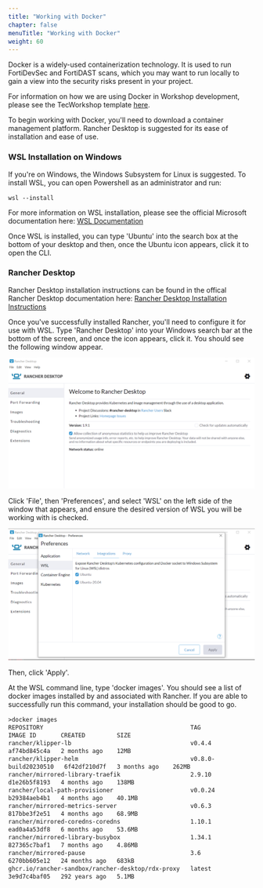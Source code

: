 ```yaml
---
title: "Working with Docker"
chapter: false
menuTitle: "Working with Docker"
weight: 60
---
```


Docker is a widely-used containerization technology. It is used to run FortiDevSec and FortiDAST scans, which you may want to run locally to gain a view
into the security risks present in your project. 

For information on how we are using Docker in Workshop development, please see the TecWorkshop template [here](https://fortinetcloudcse.github.io/UserRepo/index.html).

To begin working with Docker, you'll need to download a container management platform. Rancher Desktop is suggested for its ease of installation and ease of use. 

### WSL Installation on Windows

If you're on Windows, the Windows Subsystem for Linux is suggested. To install WSL, you can open Powershell as an administrator and run:

```shell
wsl --install
```

For more information on WSL installation, please see the official Microsoft documentation here: [WSL Documentation](https://learn.microsoft.com/en-us/windows/wsl/)

Once WSL is installed, you can type 'Ubuntu' into the search box at the bottom of your desktop and then, once the Ubuntu icon appears, click it to open the CLI. 

### Rancher Desktop

Rancher Desktop installation instructions can be found in the offical Rancher Desktop documentation here: [Rancher Desktop Installation Instructions](https://docs.rancherdesktop.io/getting-started/installation/)

Once you've successfully installed Rancher, you'll need to configure it for use with WSL. Type 'Rancher Desktop' into your Windows search bar at the bottom of the screen, and once the icon appears, click it. You should see the following window appear.

![rancher-1](rancher-1.png)

Click 'File', then 'Preferences', and select 'WSL' on the left side of the window that appears, and ensure the desired version of WSL you will be working with is checked.

![rancher-2](rancher-2.png)

Then, click 'Apply'.

At the WSL command line, type 'docker images'. You should see a list of docker images installed by and associated with Rancher. If you are able to successfully run this command, your installation should be good to go.

```shell
>docker images
REPOSITORY                                          TAG                    IMAGE ID       CREATED         SIZE
rancher/klipper-lb                                  v0.4.4                 af74bd845c4a   2 months ago    12MB
rancher/klipper-helm                                v0.8.0-build20230510   6f42df210d7f   3 months ago    262MB
rancher/mirrored-library-traefik                    2.9.10                 d1e26b5f8193   4 months ago    138MB
rancher/local-path-provisioner                      v0.0.24                b29384aeb4b1   4 months ago    40.1MB
rancher/mirrored-metrics-server                     v0.6.3                 817bbe3f2e51   4 months ago    68.9MB
rancher/mirrored-coredns-coredns                    1.10.1                 ead0a4a53df8   6 months ago    53.6MB
rancher/mirrored-library-busybox                    1.34.1                 827365c7baf1   7 months ago    4.86MB
rancher/mirrored-pause                              3.6                    6270bb605e12   24 months ago   683kB
ghcr.io/rancher-sandbox/rancher-desktop/rdx-proxy   latest                 3e9d7c4baf05   292 years ago   5.1MB
```


